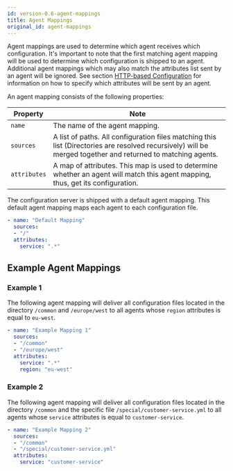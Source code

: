 ```yaml
---
id: version-0.6-agent-mappings
title: Agent Mappings
original_id: agent-mappings
---
```


Agent mappings are used to determine which agent receives which configuration.
It's important to note that the first matching agent mapping will be used to determine which configuration is shipped to an agent.
Additional agent mappings which may also match the attributes list sent by an agent will be ignored.
See section [HTTP-based Configuration](configuration/external-configuration-sources.md#http-based-configuration) for information on how to specify which attributes will be sent by an agent.

An agent mapping consists of the following properties:

| Property | Note |
| --- | --- |
| `name` | The name of the agent mapping. |
| `sources` | A list of paths. All configuration files matching this list (Directories are resolved recursively) will be merged together and returned to matching agents. |
| `attributes` | A map of attributes. This map is used to determine whether an agent will match this agent mapping, thus, get its configuration. |

The configuration server is shipped with a default agent mapping.
This default agent mapping maps each agent to each configuration file.

```YAML
- name: "Default Mapping"
  sources:
  - "/"
  attributes:
    service: ".*"
```

## Example Agent Mappings

### Example 1

The following agent mapping will deliver all configuration files located in the directory `/common` and `/europe/west` to all agents whose `region` attributes is equal to `eu-west`.

```YAML
- name: "Example Mapping 1"
  sources:
  - "/common"
  - "/europe/west"
  attributes:
    service: ".*"
    region: "eu-west"
```

### Example 2

The following agent mapping will deliver all configuration files located in the directory `/common` and the specific file `/special/customer-service.yml` to all agents whose `service` attributes is equal to `customer-service`.

```YAML
- name: "Example Mapping 2"
  sources:
  - "/common"
  - "/special/customer-service.yml"
  attributes:
    service: "customer-service"
```